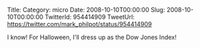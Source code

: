 Title: 
Category: micro
Date: 2008-10-10T00:00:00
Slug: 2008-10-10T00:00:00
TwitterId: 954414909
TweetUrl: https://twitter.com/mark_philpot/status/954414909

I know! For Halloween, I'll dress up as the Dow Jones Index!